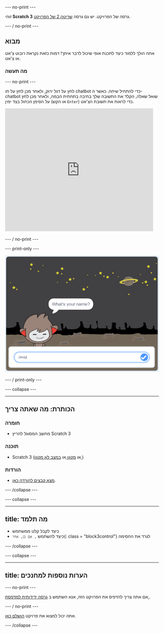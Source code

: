 \--- no-print \---

זוהי **Scratch 3** גרסה של הפרויקט. יש גם גרסה [שריטה 2 של הפרויקט](https://projects.raspberrypi.org/en/projects/chatbot-scratch2).

\--- / no-print \---

## מבוא

אתה הולך ללמוד כיצד לתכנת אופי שיכול לדבר איתך! דמות כזאת נקראת רובוט צ'אט או צ'אט.

### מה תעשה

\--- no-print \---

לחץ על דגל ירוק, ולאחר מכן לחץ על תו chatbot כדי להתחיל שיחה. כאשר ה- chatbot שואל שאלה, הקלד את התשובה שלך בתיבה בתחתית הבמה, ולאחר מכן לחץ על הסימן הכחול בצד ימין (או הקש `Enter`) כדי לראות את תשובת הצ'אט.

<div class="scratch-preview">
  <iframe allowtransparency="true" width="485" height="402" src="https://scratch.mit.edu/projects/embed/248864190/?autostart=false" 
  frameborder="0" scrolling="no"></iframe>
</div>

\--- / no-print \---

\--- print-only \---

![פרוייקט שלם](images/chatbot-preview.png)

\--- / print-only \---

\--- collapse \---

* * *

## הכותרת: מה שאתה צריך

### חומרה

+ מחשב המסוגל להריץ Scratch 3

### תוכנה

+ Scratch 3 (או [ מקוון ](https://rpf.io/scratchon) או [ במצב לא מקוון ](https://rpf.io/scratchoff))

### הורדות

+ [מצא קבצים להורדה כאן](http://rpf.io/p/en/chatbot-go).

\--- /collapse \---

\--- collapse \---

* * *

## title: מה תלמד

+ כיצד לקבל קלט ממשתמש
+ כיצד להשתמש `, אם כן, אחר`{: class = "block3control"} לגרד את החסימה

\--- /collapse \---

\--- collapse \---

* * *

## title: הערות נוספות למחנכים

\--- no-print \---

אם אתה צריך להדפיס את הפרויקט הזה, אנא השתמש ב [ גרסה ידידותית למדפסת ](https://projects.raspberrypi.org/en/projects/chatbot/print).

\--- / no-print \---

אתה יכול למצוא את פרויקט [הושלם כאן](http://rpf.io/p/en/chatbot-get).

\--- /collapse \---